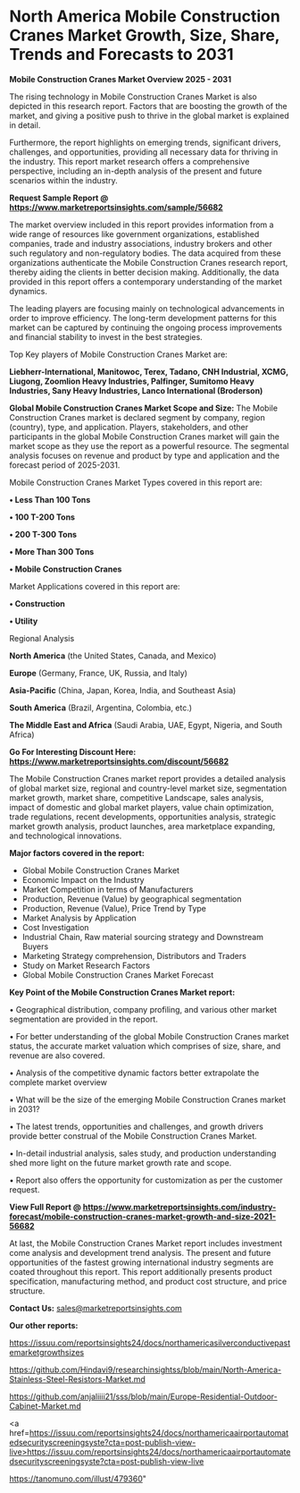 # North America Mobile Construction Cranes Market Growth, Size, Share, Trends and Forecasts to 2031

<Strong> Mobile Construction Cranes Market Overview 2025 - 2031</strong>

The rising technology in Mobile Construction Cranes Market is also depicted in this research report. Factors that are boosting the growth of the market, and giving a positive push to thrive in the global market is explained in detail.

Furthermore, the report highlights on emerging trends, significant drivers, challenges, and opportunities, providing all necessary data for thriving in the industry. This report market research offers a comprehensive perspective, including an in-depth analysis of the present and future scenarios within the industry.

<strong>Request Sample Report @ <a href=https://www.marketreportsinsights.com/sample/56682>https://www.marketreportsinsights.com/sample/56682</a></strong>

The market overview included in this report provides information from a wide range of resources like government organizations, established companies, trade and industry associations, industry brokers and other such regulatory and non-regulatory bodies. The data acquired from these organizations authenticate the Mobile Construction Cranes research report, thereby aiding the clients in better decision making. Additionally, the data provided in this report offers a contemporary understanding of the market dynamics.

The leading players are focusing mainly on technological advancements in order to improve efficiency. The long-term development patterns for this market can be captured by continuing the ongoing process improvements and financial stability to invest in the best strategies.

Top Key players of Mobile Construction Cranes Market are:

<strong>Liebherr-International, Manitowoc, Terex, Tadano, CNH Industrial, XCMG, Liugong, Zoomlion Heavy Industries, Palfinger, Sumitomo Heavy Industries, Sany Heavy Industries, Lanco International (Broderson)</strong>

<strong><b>Global Mobile Construction Cranes Market Scope and Size:</b></strong>
The Mobile Construction Cranes market is declared segment by company, region (country), type, and application. Players, stakeholders, and other participants in the global Mobile Construction Cranes market will gain the market scope as they use the report as a powerful resource. The segmental analysis focuses on revenue and product by type and application and the forecast period of 2025-2031.

Mobile Construction Cranes Market Types covered in this report are:

<strong>• Less Than 100 Tons

• 100 T-200 Tons

• 200 T-300 Tons

• More Than 300 Tons

• Mobile Construction Cranes</strong>

Market Applications covered in this report are:

<strong>• Construction

• Utility</strong> 

Regional Analysis

<strong>North America</strong> (the United States, Canada, and Mexico)

<strong>Europe</strong> (Germany, France, UK, Russia, and Italy)

<strong>Asia-Pacific</strong> (China, Japan, Korea, India, and Southeast Asia)

<strong>South America</strong> (Brazil, Argentina, Colombia, etc.)

<strong>The Middle East and Africa</strong> (Saudi Arabia, UAE, Egypt, Nigeria, and South Africa)

<strong>Go For Interesting Discount Here: <a href=https://www.marketreportsinsights.com/discount/56682>https://www.marketreportsinsights.com/discount/56682</a></strong>

The Mobile Construction Cranes market report provides a detailed analysis of global market size, regional and country-level market size, segmentation market growth, market share, competitive Landscape, sales analysis, impact of domestic and global market players, value chain optimization, trade regulations, recent developments, opportunities analysis, strategic market growth analysis, product launches, area marketplace expanding, and technological innovations.

<strong><b>Major factors covered in the report:</b></strong>
<ul>
  <li>Global Mobile Construction Cranes Market </li>
  <li>Economic Impact on the Industry</li>
  <li>Market Competition in terms of Manufacturers</li>
  <li>Production, Revenue (Value) by geographical segmentation</li>
  <li>Production, Revenue (Value), Price Trend by Type</li>
  <li>Market Analysis by Application</li>
  <li>Cost Investigation</li>
  <li>Industrial Chain, Raw material sourcing strategy and Downstream Buyers</li>
  <li>Marketing Strategy comprehension, Distributors and Traders</li>
  <li>Study on Market Research Factors</li>
  <li>Global Mobile Construction Cranes Market Forecast</li>
</ul>

<strong><b>Key Point of the Mobile Construction Cranes Market report:</b></strong>

• Geographical distribution, company profiling, and various other market segmentation are provided in the report.

• For better understanding of the global Mobile Construction Cranes market status, the accurate market valuation which comprises of size, share, and revenue are also covered.

• Analysis of the competitive dynamic factors better extrapolate the complete market overview

• What will be the size of the emerging Mobile Construction Cranes market in 2031?

• The latest trends, opportunities and challenges, and growth drivers provide better construal of the Mobile Construction Cranes Market.

• In-detail industrial analysis, sales study, and production understanding shed more light on the future market growth rate and scope.

• Report also offers the opportunity for customization as per the customer request.

<strong><b>View Full Report @ <a href=https://www.marketreportsinsights.com/industry-forecast/mobile-construction-cranes-market-growth-and-size-2021-56682>https://www.marketreportsinsights.com/industry-forecast/mobile-construction-cranes-market-growth-and-size-2021-56682</a></b></strong>


At last, the Mobile Construction Cranes Market report includes investment come analysis and development trend analysis. The present and future opportunities of the fastest growing international industry segments are coated throughout this report. This report additionally presents product specification, manufacturing method, and product cost structure, and price structure.

<strong>Contact Us:</strong>
sales@marketreportsinsights.com

<strong>Our other reports:</strong>

<a href=https://issuu.com/reportsinsights24/docs/northamericasilverconductivepastemarketgrowthsizes>https://issuu.com/reportsinsights24/docs/northamericasilverconductivepastemarketgrowthsizes</a>

<a href=https://github.com/Hindavi9/researchinsightss/blob/main/North-America-Stainless-Steel-Resistors-Market.md>https://github.com/Hindavi9/researchinsightss/blob/main/North-America-Stainless-Steel-Resistors-Market.md</a>

<a href=https://github.com/anjaliiii21/sss/blob/main/Europe-Residential-Outdoor-Cabinet-Market.md>https://github.com/anjaliiii21/sss/blob/main/Europe-Residential-Outdoor-Cabinet-Market.md</a>

<a href=https://issuu.com/reportsinsights24/docs/northamericaairportautomatedsecurityscreeningsyste?cta=post-publish-view-live>https://issuu.com/reportsinsights24/docs/northamericaairportautomatedsecurityscreeningsyste?cta=post-publish-view-live</a>

<a href=https://tanomuno.com/illust/479360>https://tanomuno.com/illust/479360</a>"
